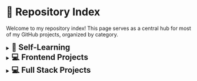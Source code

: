 # 🙋 Repository Index

Welcome to my repository index! This page serves as a central hub for most of my GitHub projects, organized by category.

<details>
<summary><h2 style="display: inline-block; margin: 0;">🧠 Self-Learning</h2></summary>

### C# & .NET
- [Entity Framework Core in .NET](https://github.com/IanD1013/dometrain-efcore-dotnet)
- [C#](https://github.com/IanD1013/csharp-learning)
  - [Getting Started & Deep Dive: C#](https://dometrain.com/course/deep-dive-csharp/)
  - [LINQ in .NET](https://dometrain.com/course/from-zero-to-hero-linq-in-dotnet/)
  - Design Patterns in C#
  - [Asynchronous Programming in C#](https://dometrain.com/course/from-zero-to-hero-asynchronous-programming-in-csharp/)
  - [Dependency Injection in .NET with C#](https://dometrain.com/course/from-zero-to-hero-dependency-injection-in-net/)

### JavaScript & Frontend
- [Node](https://github.com/IanD1013/vidly-api)
- [JavaScript Unit Testing](https://github.com/IanD1013/javascript-testing-course)
- [React 18 Intermediate Topics](https://github.com/IanD1013/react-intermediate-topics)
- [React Testing](https://github.com/IanD1013/react-testing)
- [Redux](https://github.com/IanD1013/redux-learning)

### Java & Spring
- [Java](https://github.com/IanD1013/datastructure-algorithms-designpatterns-java)
  - [Fundamentals](https://codewithmosh.com/p/the-ultimate-java-mastery-series)
  - [Data Structures and Algorithms](https://codewithmosh.com/p/data-structures-algorithms)
  - [Design Patterns in Java](https://codewithmosh.com/p/design-patterns)
- [Spring Boot](https://github.com/IanD1013/store-springboot)

### Python & Django
- [Python](https://github.com/IanD1013/python_projects)
- [Django](https://github.com/IanD1013/storefront-django)
</details>

<details>
<summary><h2 style="display: inline-block; margin: 0;">💻 Frontend Projects</h2></summary>

- [Filmpire](https://github.com/IanD1013/filmpire)
- [Gamehub](https://github.com/IanD1013/game-hub)
- [Xora](https://github.com/IanD1013/xora)
- [Meshify](https://github.com/IanD1013/meshify)
- [Currency Graph](https://github.com/IanD1013/currency-exchange-rates-graph)
</details>

<details>
<summary><h2 style="display: inline-block; margin: 0;">💻 Full Stack Projects</h2></summary>

- [Dev Overflow](https://github.com/IanD1013/dev-overflow)
- [Chirper](https://github.com/IanD1013/chirper)
- [Issue Tracker](https://github.com/IanD1013/issue-tracker)
</details>






